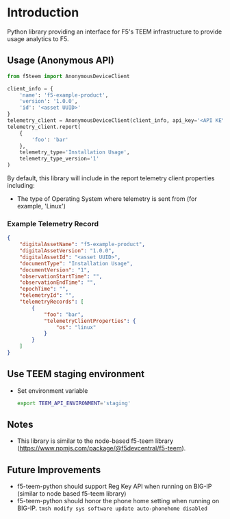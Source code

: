 # Introduction

Python library providing an interface for F5's TEEM infrastructure to provide usage analytics to F5.

## Usage (Anonymous API)

```python
from f5teem import AnonymousDeviceClient

client_info = {
    'name': 'f5-example-product',
    'version': '1.0.0',
    'id': '<asset UUID>'
}
telemetry_client = AnonymousDeviceClient(client_info, api_key='<API KEY>')
telemetry_client.report(
    {
        'foo': 'bar'
    },
    telemetry_type='Installation Usage',
    telemetry_type_version='1'
)
```

By default, this library will include in the report telemetry client properties including:

- The type of Operating System where telemetry is sent from (for example, 'Linux')

### Example Telemetry Record

```json
{
    "digitalAssetName": "f5-example-product",
    "digitalAssetVersion": "1.0.0",
    "digitalAssetId": "<asset UUID>",
    "documentType": "Installation Usage",
    "documentVersion": "1",
    "observationStartTime": "",
    "observationEndTime": "",
    "epochTime": "",
    "telemetryId": "",
    "telemetryRecords": [
        {
            "foo": "bar",
            "telemetryClientProperties": {
                "os": "linux"
            }
        }
    ]
}
```

## Use TEEM staging environment

- Set environment variable
    ```bash
    export TEEM_API_ENVIRONMENT='staging'
    ```

## Notes

- This library is similar to the node-based f5-teem library (https://www.npmjs.com/package/@f5devcentral/f5-teem).

## Future Improvements

- f5-teem-python should support Reg Key API when running on BIG-IP (similar to node based f5-teem library)
- f5-teem-python should honor the phone home setting when running on BIG-IP. `tmsh modify sys software update auto-phonehome disabled`
